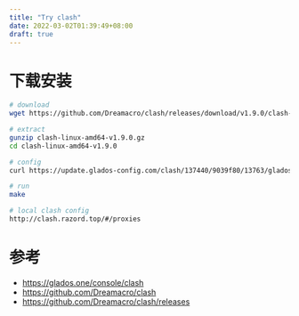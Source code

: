```yaml
---
title: "Try clash"
date: 2022-03-02T01:39:49+08:00
draft: true
---
```


# 下载安装
```bash
# download
wget https://github.com/Dreamacro/clash/releases/download/v1.9.0/clash-linux-amd64-v1.9.0.gz

# extract
gunzip clash-linux-amd64-v1.9.0.gz
cd clash-linux-amd64-v1.9.0

# config
curl https://update.glados-config.com/clash/137440/9039f80/13763/glados.yaml > config.yaml 

# run
make

# local clash config
http://clash.razord.top/#/proxies
```


# 参考
* https://glados.one/console/clash
* https://github.com/Dreamacro/clash
* https://github.com/Dreamacro/clash/releases